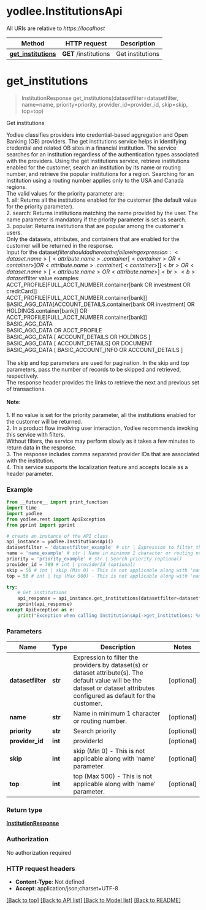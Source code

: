 # yodlee.InstitutionsApi

All URIs are relative to *https://localhost*

Method | HTTP request | Description
------------- | ------------- | -------------
[**get_institutions**](InstitutionsApi.md#get_institutions) | **GET** /institutions | Get institutions


# **get_institutions**
> InstitutionResponse get_institutions(datasetfilter=datasetfilter, name=name, priority=priority, provider_id=provider_id, skip=skip, top=top)

Get institutions

Yodlee classifies providers into credential-based aggregation and Open Banking (OB) providers. The get institutions service helps in identifying credential and related OB sites in a financial institution. The service searches for an institution regardless of the authentication types associated with the providers. Using the get institutions service, retrieve institutions enabled for the customer, search an institution by its name or routing number, and retrieve the popular institutions for a region. Searching for an institution using a routing number applies only to the USA and Canada regions.<br> The valid values for the priority parameter are: <br/> 1. all: Returns all the institutions enabled for the customer (the default value for the priority parameter).<br/> 2. search: Returns institutions matching the name provided by the user. The name parameter is mandatory if the priority parameter is set as search.<br/> 3. popular: Returns institutions that are popular among the customer's users.<br/> Only the datasets, attributes, and containers that are enabled for the customer will be returned in the response.<br/>Input for the dataset$filter should adhere to the following expression:<dataset.name>[<attribute.name>.container[<container> OR <container>] OR <attribute.name>.container[<container>]] <br>OR <dataset.name>[<attribute.name> OR <attribute.name>]<br><b>dataset$filter value examples:</b><br>ACCT_PROFILE[FULL_ACCT_NUMBER.container[bank OR investment OR creditCard]]<br>ACCT_PROFILE[FULL_ACCT_NUMBER.container[bank]]<br>BASIC_AGG_DATA[ACCOUNT_DETAILS.container[bank OR investment] OR HOLDINGS.container[bank]] OR ACCT_PROFILE[FULL_ACCT_NUMBER.container[bank]]<br>BASIC_AGG_DATA<br>BASIC_AGG_DATA OR ACCT_PROFILE<br>BASIC_AGG_DATA [ ACCOUNT_DETAILS OR HOLDINGS ]<br>BASIC_AGG_DATA [ ACCOUNT_DETAILS] OR DOCUMENT <br>BASIC_AGG_DATA [ BASIC_ACCOUNT_INFO OR ACCOUNT_DETAILS ] <br><br>The skip and top parameters are used for pagination. In the skip and top parameters, pass the number of records to be skipped and retrieved, respectively.<br>The response header provides the links to retrieve the next and previous set of transactions.<br><br><b>Note:</b> <br><br/> 1. If no value is set for the priority parameter, all the institutions enabled for the customer will be returned.<br/> 2. In a product flow involving user interaction, Yodlee recommends invoking this service with filters.<br/> Without filters, the service may perform slowly as it takes a few minutes to return data in the response.<br/> 3. The response includes comma separated provider IDs that are associated with the institution.<br/> 4. This service supports the localization feature and accepts locale as a header parameter.<br>

### Example
```python
from __future__ import print_function
import time
import yodlee
from yodlee.rest import ApiException
from pprint import pprint

# create an instance of the API class
api_instance = yodlee.InstitutionsApi()
datasetfilter = 'datasetfilter_example' # str | Expression to filter the providers by dataset(s) or dataset attribute(s). The default value will be the dataset or dataset attributes configured as default for the customer. (optional)
name = 'name_example' # str | Name in minimum 1 character or routing number. (optional)
priority = 'priority_example' # str | Search priority (optional)
provider_id = 789 # int | providerId (optional)
skip = 56 # int | skip (Min 0) - This is not applicable along with 'name' parameter. (optional)
top = 56 # int | top (Max 500) - This is not applicable along with 'name' parameter. (optional)

try:
    # Get institutions
    api_response = api_instance.get_institutions(datasetfilter=datasetfilter, name=name, priority=priority, provider_id=provider_id, skip=skip, top=top)
    pprint(api_response)
except ApiException as e:
    print("Exception when calling InstitutionsApi->get_institutions: %s\n" % e)
```

### Parameters

Name | Type | Description  | Notes
------------- | ------------- | ------------- | -------------
 **datasetfilter** | **str**| Expression to filter the providers by dataset(s) or dataset attribute(s). The default value will be the dataset or dataset attributes configured as default for the customer. | [optional] 
 **name** | **str**| Name in minimum 1 character or routing number. | [optional] 
 **priority** | **str**| Search priority | [optional] 
 **provider_id** | **int**| providerId | [optional] 
 **skip** | **int**| skip (Min 0) - This is not applicable along with &#39;name&#39; parameter. | [optional] 
 **top** | **int**| top (Max 500) - This is not applicable along with &#39;name&#39; parameter. | [optional] 

### Return type

[**InstitutionResponse**](InstitutionResponse.md)

### Authorization

No authorization required

### HTTP request headers

 - **Content-Type**: Not defined
 - **Accept**: application/json;charset=UTF-8

[[Back to top]](#) [[Back to API list]](../README.md#documentation-for-api-endpoints) [[Back to Model list]](../README.md#documentation-for-models) [[Back to README]](../README.md)

